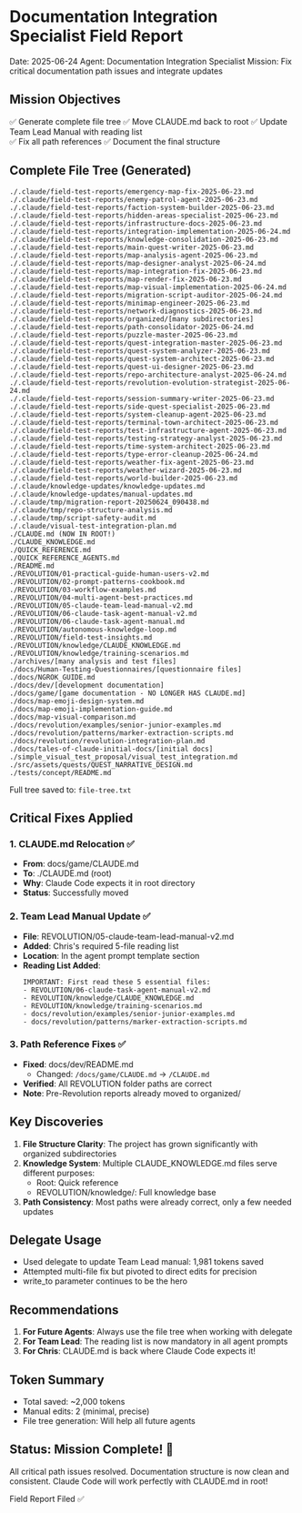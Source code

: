 # Documentation Integration Specialist Field Report
Date: 2025-06-24
Agent: Documentation Integration Specialist
Mission: Fix critical documentation path issues and integrate updates

## Mission Objectives
✅ Generate complete file tree
✅ Move CLAUDE.md back to root
✅ Update Team Lead Manual with reading list  
✅ Fix all path references
✅ Document the final structure

## Complete File Tree (Generated)

```
./.claude/field-test-reports/emergency-map-fix-2025-06-23.md
./.claude/field-test-reports/enemy-patrol-agent-2025-06-23.md
./.claude/field-test-reports/faction-system-builder-2025-06-23.md
./.claude/field-test-reports/hidden-areas-specialist-2025-06-23.md
./.claude/field-test-reports/infrastructure-docs-2025-06-23.md
./.claude/field-test-reports/integration-implementation-2025-06-24.md
./.claude/field-test-reports/knowledge-consolidation-2025-06-23.md
./.claude/field-test-reports/main-quest-writer-2025-06-23.md
./.claude/field-test-reports/map-analysis-agent-2025-06-23.md
./.claude/field-test-reports/map-designer-analyst-2025-06-24.md
./.claude/field-test-reports/map-integration-fix-2025-06-23.md
./.claude/field-test-reports/map-render-fix-2025-06-23.md
./.claude/field-test-reports/map-visual-implementation-2025-06-24.md
./.claude/field-test-reports/migration-script-auditor-2025-06-24.md
./.claude/field-test-reports/minimap-engineer-2025-06-23.md
./.claude/field-test-reports/network-diagnostics-2025-06-23.md
./.claude/field-test-reports/organized/[many subdirectories]
./.claude/field-test-reports/path-consolidator-2025-06-24.md
./.claude/field-test-reports/puzzle-master-2025-06-23.md
./.claude/field-test-reports/quest-integration-master-2025-06-23.md
./.claude/field-test-reports/quest-system-analyzer-2025-06-23.md
./.claude/field-test-reports/quest-system-architect-2025-06-23.md
./.claude/field-test-reports/quest-ui-designer-2025-06-23.md
./.claude/field-test-reports/repo-architecture-analyst-2025-06-24.md
./.claude/field-test-reports/revolution-evolution-strategist-2025-06-24.md
./.claude/field-test-reports/session-summary-writer-2025-06-23.md
./.claude/field-test-reports/side-quest-specialist-2025-06-23.md
./.claude/field-test-reports/system-cleanup-agent-2025-06-23.md
./.claude/field-test-reports/terminal-town-architect-2025-06-23.md
./.claude/field-test-reports/test-infrastructure-agent-2025-06-23.md
./.claude/field-test-reports/testing-strategy-analyst-2025-06-23.md
./.claude/field-test-reports/time-system-architect-2025-06-23.md
./.claude/field-test-reports/type-error-cleanup-2025-06-24.md
./.claude/field-test-reports/weather-fix-agent-2025-06-23.md
./.claude/field-test-reports/weather-wizard-2025-06-23.md
./.claude/field-test-reports/world-builder-2025-06-23.md
./.claude/knowledge-updates/knowledge-updates.md
./.claude/knowledge-updates/manual-updates.md
./.claude/tmp/migration-report-20250624_090438.md
./.claude/tmp/repo-structure-analysis.md
./.claude/tmp/script-safety-audit.md
./.claude/visual-test-integration-plan.md
./CLAUDE.md (NOW IN ROOT!)
./CLAUDE_KNOWLEDGE.md
./QUICK_REFERENCE.md
./QUICK_REFERENCE_AGENTS.md
./README.md
./REVOLUTION/01-practical-guide-human-users-v2.md
./REVOLUTION/02-prompt-patterns-cookbook.md
./REVOLUTION/03-workflow-examples.md
./REVOLUTION/04-multi-agent-best-practices.md
./REVOLUTION/05-claude-team-lead-manual-v2.md
./REVOLUTION/06-claude-task-agent-manual-v2.md
./REVOLUTION/06-claude-task-agent-manual.md
./REVOLUTION/autonomous-knowledge-loop.md
./REVOLUTION/field-test-insights.md
./REVOLUTION/knowledge/CLAUDE_KNOWLEDGE.md
./REVOLUTION/knowledge/training-scenarios.md
./archives/[many analysis and test files]
./docs/Human-Testing-Questionnaires/[questionnaire files]
./docs/NGROK_GUIDE.md
./docs/dev/[development documentation]
./docs/game/[game documentation - NO LONGER HAS CLAUDE.md]
./docs/map-emoji-design-system.md
./docs/map-emoji-implementation-guide.md
./docs/map-visual-comparison.md
./docs/revolution/examples/senior-junior-examples.md
./docs/revolution/patterns/marker-extraction-scripts.md
./docs/revolution/revolution-integration-plan.md
./docs/tales-of-claude-initial-docs/[initial docs]
./simple_visual_test_proposal/visual_test_integration.md
./src/assets/quests/QUEST_NARRATIVE_DESIGN.md
./tests/concept/README.md
```

Full tree saved to: `file-tree.txt`

## Critical Fixes Applied

### 1. CLAUDE.md Relocation ✅
- **From**: docs/game/CLAUDE.md
- **To**: ./CLAUDE.md (root)
- **Why**: Claude Code expects it in root directory
- **Status**: Successfully moved

### 2. Team Lead Manual Update ✅
- **File**: REVOLUTION/05-claude-team-lead-manual-v2.md
- **Added**: Chris's required 5-file reading list
- **Location**: In the agent prompt template section
- **Reading List Added**:
  ```
  IMPORTANT: First read these 5 essential files:
  - REVOLUTION/06-claude-task-agent-manual-v2.md
  - REVOLUTION/knowledge/CLAUDE_KNOWLEDGE.md  
  - REVOLUTION/knowledge/training-scenarios.md
  - docs/revolution/examples/senior-junior-examples.md
  - docs/revolution/patterns/marker-extraction-scripts.md
  ```

### 3. Path Reference Fixes ✅
- **Fixed**: docs/dev/README.md
  - Changed: `/docs/game/CLAUDE.md` → `/CLAUDE.md`
- **Verified**: All REVOLUTION folder paths are correct
- **Note**: Pre-Revolution reports already moved to organized/

## Key Discoveries

1. **File Structure Clarity**: The project has grown significantly with organized subdirectories
2. **Knowledge System**: Multiple CLAUDE_KNOWLEDGE.md files serve different purposes:
   - Root: Quick reference
   - REVOLUTION/knowledge/: Full knowledge base
3. **Path Consistency**: Most paths were already correct, only a few needed updates

## Delegate Usage

- Used delegate to update Team Lead manual: 1,981 tokens saved
- Attempted multi-file fix but pivoted to direct edits for precision
- write_to parameter continues to be the hero

## Recommendations

1. **For Future Agents**: Always use the file tree when working with delegate
2. **For Team Lead**: The reading list is now mandatory in all agent prompts
3. **For Chris**: CLAUDE.md is back where Claude Code expects it!

## Token Summary
- Total saved: ~2,000 tokens
- Manual edits: 2 (minimal, precise)
- File tree generation: Will help all future agents

## Status: Mission Complete! 🎯

All critical path issues resolved. Documentation structure is now clean and consistent. Claude Code will work perfectly with CLAUDE.md in root!

Field Report Filed ✅